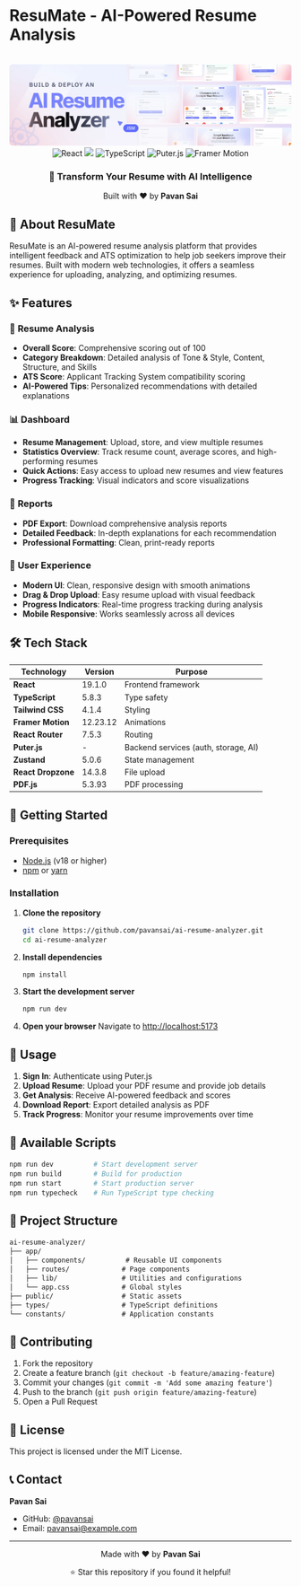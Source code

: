 # ResuMate - AI-Powered Resume Analysis

<div align="center">
  <br />
  <img src="public/readme/hero.webp" alt="ResuMate Banner" width="800">
  <br />

  <div>
    <img alt="React" src="https://img.shields.io/badge/React-19.1.0-4c84f3?style=for-the-badge&logo=react&logoColor=white">
    <img src="https://img.shields.io/badge/-Tailwind-38B2AC?style=for-the-badge&logo=tailwind-css&logoColor=white" />
    <img src="https://img.shields.io/badge/-TypeScript-black?style=for-the-badge&logoColor=white&logo=typescript&color=3178C6" alt="TypeScript" />
    <img alt="Puter.js" src="https://img.shields.io/badge/Puter.js-181758?style=for-the-badge&logoColor=white">
    <img alt="Framer Motion" src="https://img.shields.io/badge/Framer_Motion-0055FF?style=for-the-badge&logo=framer&logoColor=white">
  </div>

  <h3 align="center">🚀 Transform Your Resume with AI Intelligence</h3>
  <p align="center">Built with ❤️ by <strong>Pavan Sai</strong></p>
</div>

## 🌟 About ResuMate

ResuMate is an AI-powered resume analysis platform that provides intelligent feedback and ATS optimization to help job seekers improve their resumes. Built with modern web technologies, it offers a seamless experience for uploading, analyzing, and optimizing resumes.

## ✨ Features

### 🎯 **Resume Analysis**
- **Overall Score**: Comprehensive scoring out of 100
- **Category Breakdown**: Detailed analysis of Tone & Style, Content, Structure, and Skills
- **ATS Score**: Applicant Tracking System compatibility scoring
- **AI-Powered Tips**: Personalized recommendations with detailed explanations

### 📊 **Dashboard**
- **Resume Management**: Upload, store, and view multiple resumes
- **Statistics Overview**: Track resume count, average scores, and high-performing resumes
- **Quick Actions**: Easy access to upload new resumes and view features
- **Progress Tracking**: Visual indicators and score visualizations

### 📄 **Reports**
- **PDF Export**: Download comprehensive analysis reports
- **Detailed Feedback**: In-depth explanations for each recommendation
- **Professional Formatting**: Clean, print-ready reports

### 🎨 **User Experience**
- **Modern UI**: Clean, responsive design with smooth animations
- **Drag & Drop Upload**: Easy resume upload with visual feedback
- **Progress Indicators**: Real-time progress tracking during analysis
- **Mobile Responsive**: Works seamlessly across all devices

## 🛠️ Tech Stack

| Technology | Version | Purpose |
|------------|---------|---------|
| **React** | 19.1.0 | Frontend framework |
| **TypeScript** | 5.8.3 | Type safety |
| **Tailwind CSS** | 4.1.4 | Styling |
| **Framer Motion** | 12.23.12 | Animations |
| **React Router** | 7.5.3 | Routing |
| **Puter.js** | - | Backend services (auth, storage, AI) |
| **Zustand** | 5.0.6 | State management |
| **React Dropzone** | 14.3.8 | File upload |
| **PDF.js** | 5.3.93 | PDF processing |

## 🚀 Getting Started

### Prerequisites

- [Node.js](https://nodejs.org/) (v18 or higher)
- [npm](https://www.npmjs.com/) or [yarn](https://yarnpkg.com/)

### Installation

1. **Clone the repository**
   ```bash
   git clone https://github.com/pavansai/ai-resume-analyzer.git
   cd ai-resume-analyzer
   ```

2. **Install dependencies**
   ```bash
   npm install
   ```

3. **Start the development server**
   ```bash
   npm run dev
   ```

4. **Open your browser**
   Navigate to [http://localhost:5173](http://localhost:5173)

## 📱 Usage

1. **Sign In**: Authenticate using Puter.js
2. **Upload Resume**: Upload your PDF resume and provide job details
3. **Get Analysis**: Receive AI-powered feedback and scores
4. **Download Report**: Export detailed analysis as PDF
5. **Track Progress**: Monitor your resume improvements over time

## 🔧 Available Scripts

```bash
npm run dev          # Start development server
npm run build        # Build for production
npm run start        # Start production server
npm run typecheck    # Run TypeScript type checking
```

## 📁 Project Structure

```
ai-resume-analyzer/
├── app/
│   ├── components/          # Reusable UI components
│   ├── routes/             # Page components
│   ├── lib/                # Utilities and configurations
│   └── app.css             # Global styles
├── public/                 # Static assets
├── types/                  # TypeScript definitions
└── constants/              # Application constants
```

## 🤝 Contributing

1. Fork the repository
2. Create a feature branch (`git checkout -b feature/amazing-feature`)
3. Commit your changes (`git commit -m 'Add some amazing feature'`)
4. Push to the branch (`git push origin feature/amazing-feature`)
5. Open a Pull Request

## 📄 License

This project is licensed under the MIT License.

## 📞 Contact

**Pavan Sai**
- GitHub: [@pavansai](https://github.com/pavansai)
- Email: pavansai@example.com

---

<div align="center">
  <p>Made with ❤️ by <strong>Pavan Sai</strong></p>
  <p>⭐ Star this repository if you found it helpful!</p>
</div>